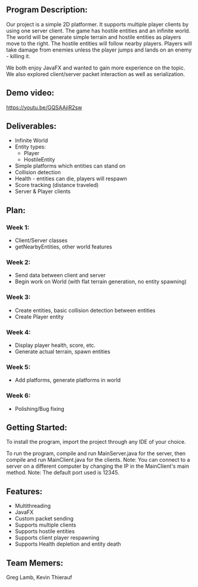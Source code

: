 ## Program Description:
Our project is a simple 2D platformer. It supports multiple player clients by using one server client. The game has hostile entities and an infinite world. The world will be generate simple terrain and hostile entities as players move to the right. The hostile entities will follow nearby players. Players will take damage from enemies unless the player jumps and lands on an enemy - killing it.

We both enjoy JavaFX and wanted to gain more experience on the topic. We also explored client/server packet interaction as well as serialization.

## Demo video:

https://youtu.be/GQSAAjiR2sw

## Deliverables:
 - Infinite World
 - Entity types:
   - Player
   - HostileEntity
 - Simple platforms which entities can stand on
 - Collision detection
 - Health - entities can die, players will respawn
 - Score tracking (distance traveled)
 - Server & Player clients
 
 ## Plan:

### Week 1:
 - Client/Server classes
 - getNearbyEntities, other world features
 
### Week 2:
 - Send data between client and server
 - Begin work on World (with flat terrain generation, no entity spawning)
 
### Week 3:
 - Create entities, basic collision detection between entities
 - Create Player entity
 
### Week 4:
 - Display player health, score, etc.
 - Generate actual terrain, spawn entities
 
### Week 5:
 - Add platforms, generate platforms in world
 
### Week 6:
 - Polishing/Bug fixing
 
 
## Getting Started:

To install the program, import the project through any IDE of your choice.

To run the program, compile and run MainServer.java for the server, then compile and run MainClient.java for the clients.
    Note: You can connect to a server on a different computer by changing the IP in the MainClient's main method.
    Note: The default port used is 12345.
 
 
## Features:
- Multithreading
- JavaFX
- Custom packet sending
- Supports multiple clients
- Supports hostile entities
- Supports client player respawning
- Supports Health depletion and entity death


## Team Memers:
 Greg Lamb,
 Kevin Thierauf
